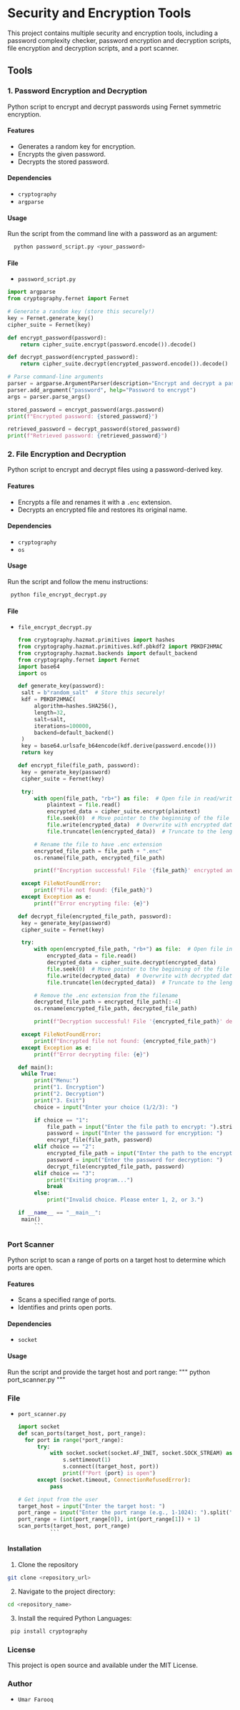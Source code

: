 # Security and Encryption Tools

This project contains multiple security and encryption tools, including a password complexity checker, password encryption and decryption scripts, file encryption and decryption scripts, and a port scanner.

## Tools


### 1. Password Encryption and Decryption

Python script to encrypt and decrypt passwords using Fernet symmetric encryption.

#### Features
- Generates a random key for encryption.
- Encrypts the given password.
- Decrypts the stored password.

#### Dependencies
- `cryptography`
- `argparse`

#### Usage
Run the script from the command line with a password as an argument:

``` bash
  python password_script.py <your_password>
```
#### File
- `password_script.py`
  
```python
import argparse
from cryptography.fernet import Fernet

# Generate a random key (store this securely!)
key = Fernet.generate_key()
cipher_suite = Fernet(key)

def encrypt_password(password):
    return cipher_suite.encrypt(password.encode()).decode()

def decrypt_password(encrypted_password):
    return cipher_suite.decrypt(encrypted_password.encode()).decode()

# Parse command-line arguments
parser = argparse.ArgumentParser(description="Encrypt and decrypt a password")
parser.add_argument("password", help="Password to encrypt")
args = parser.parse_args()

stored_password = encrypt_password(args.password)
print(f"Encrypted password: {stored_password}")

retrieved_password = decrypt_password(stored_password)
print(f"Retrieved password: {retrieved_password}")
```

### 2. File Encryption and Decryption
Python script to encrypt and decrypt files using a password-derived key.
#### Features
- Encrypts a file and renames it with a `.enc` extension.
- Decrypts an encrypted file and restores its original name.

#### Dependencies
- `cryptography`
- `os`
#### Usage
Run the script and follow the menu instructions:
``` bash
 python file_encrypt_decrypt.py
```

#### File
- `file_encrypt_decrypt.py`

   ``` python
  from cryptography.hazmat.primitives import hashes
  from cryptography.hazmat.primitives.kdf.pbkdf2 import PBKDF2HMAC
  from cryptography.hazmat.backends import default_backend
  from cryptography.fernet import Fernet
  import base64
  import os

  def generate_key(password):
    salt = b"random_salt"  # Store this securely!
    kdf = PBKDF2HMAC(
        algorithm=hashes.SHA256(),
        length=32,
        salt=salt,
        iterations=100000,
        backend=default_backend()
    )
    key = base64.urlsafe_b64encode(kdf.derive(password.encode()))
    return key

  def encrypt_file(file_path, password):
    key = generate_key(password)
    cipher_suite = Fernet(key)

    try:
        with open(file_path, "rb+") as file:  # Open file in read/write mode
            plaintext = file.read()
            encrypted_data = cipher_suite.encrypt(plaintext)
            file.seek(0)  # Move pointer to the beginning of the file
            file.write(encrypted_data)  # Overwrite with encrypted data
            file.truncate(len(encrypted_data))  # Truncate to the length of encrypted data

        # Rename the file to have .enc extension
        encrypted_file_path = file_path + ".enc"
        os.rename(file_path, encrypted_file_path)

        print(f"Encryption successful! File '{file_path}' encrypted and renamed to '{encrypted_file_path}'.")

    except FileNotFoundError:
        print(f"File not found: {file_path}")
    except Exception as e:
        print(f"Error encrypting file: {e}")

  def decrypt_file(encrypted_file_path, password):
    key = generate_key(password)
    cipher_suite = Fernet(key)

    try:
        with open(encrypted_file_path, "rb+") as file:  # Open file in read/write mode
            encrypted_data = file.read()
            decrypted_data = cipher_suite.decrypt(encrypted_data)
            file.seek(0)  # Move pointer to the beginning of the file
            file.write(decrypted_data)  # Overwrite with decrypted data
            file.truncate(len(decrypted_data))  # Truncate to the length of decrypted data

        # Remove the .enc extension from the filename
        decrypted_file_path = encrypted_file_path[:-4]
        os.rename(encrypted_file_path, decrypted_file_path)

        print(f"Decryption successful! File '{encrypted_file_path}' decrypted and renamed to '{decrypted_file_path}'.")

    except FileNotFoundError:
        print(f"Encrypted file not found: {encrypted_file_path}")
    except Exception as e:
        print(f"Error decrypting file: {e}")

  def main():
    while True:
        print("Menu:")
        print("1. Encryption")
        print("2. Decryption")
        print("3. Exit")
        choice = input("Enter your choice (1/2/3): ")

        if choice == "1":
            file_path = input("Enter the file path to encrypt: ").strip('"')  # Remove quotes from the file path if present
            password = input("Enter the password for encryption: ")
            encrypt_file(file_path, password)
        elif choice == "2":
            encrypted_file_path = input("Enter the path to the encrypted file: ").strip('"')  # Remove quotes from the file path if present
            password = input("Enter the password for decryption: ")
            decrypt_file(encrypted_file_path, password)
        elif choice == "3":
            print("Exiting program...")
            break
        else:
            print("Invalid choice. Please enter 1, 2, or 3.")

  if __name__ == "__main__":
    main()
        ```
### Port Scanner
Python script to scan a range of ports on a target host to determine which ports are open.
#### Features
- Scans a specified range of ports.
- Identifies and prints open ports.
#### Dependencies
- `socket`
#### Usage
Run the script and provide the target host and port range:
""" python port_scanner.py """
### File
- `port_scanner.py`
  
  ``` python
  import socket
  def scan_ports(target_host, port_range):
    for port in range(*port_range):
        try:
            with socket.socket(socket.AF_INET, socket.SOCK_STREAM) as s:
                s.settimeout(1)
                s.connect((target_host, port))
                print(f"Port {port} is open")
        except (socket.timeout, ConnectionRefusedError):
            pass

  # Get input from the user
  target_host = input("Enter the target host: ")
  port_range = input("Enter the port range (e.g., 1-1024): ").split('-')
  port_range = (int(port_range[0]), int(port_range[1]) + 1)
  scan_ports(target_host, port_range)
            ```
#### Installation
1. Clone the repository
``` bash
git clone <repository_url>
```
2. Navigate to the project directory:
``` bash
cd <repository_name>
```
3. Install the required Python Languages:
  ``` bash
   pip install cryptography
  ```
### License
This project is open source and available under the MIT License.

### Author
- `Umar Farooq`
